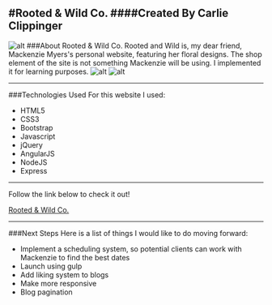 #Rooted & Wild Co.
####Created By Carlie Clippinger
--------
![alt](http://i.imgur.com/fAJAK7e.jpg)
###About Rooted & Wild Co.
Rooted and Wild is, my dear friend, Mackenzie Myers's personal website, featuring her floral designs. The shop element of the site is not something Mackenzie will be using. I implemented it for learning purposes.
![alt](http://i.imgur.com/lEsxzvM.jpg)
![alt](http://i.imgur.com/CBFCZed.png)

--------
###Technologies Used
For this website I used:
* HTML5
* CSS3
* Bootstrap
* Javascript
* jQuery
* AngularJS
* NodeJS
* Express

--------
<!-- ###Installation Instructions -->
Follow the link below to check it out!

[Rooted & Wild Co.](https://rooted-and-wild.herokuapp.com/#!/home/index)

--------
###Next Steps
Here is a list of things I would like to do moving forward:
* Implement a scheduling system, so potential clients can work with Mackenzie to find the best dates
* Launch using gulp
* Add liking system to blogs
* Make more responsive
* Blog pagination

